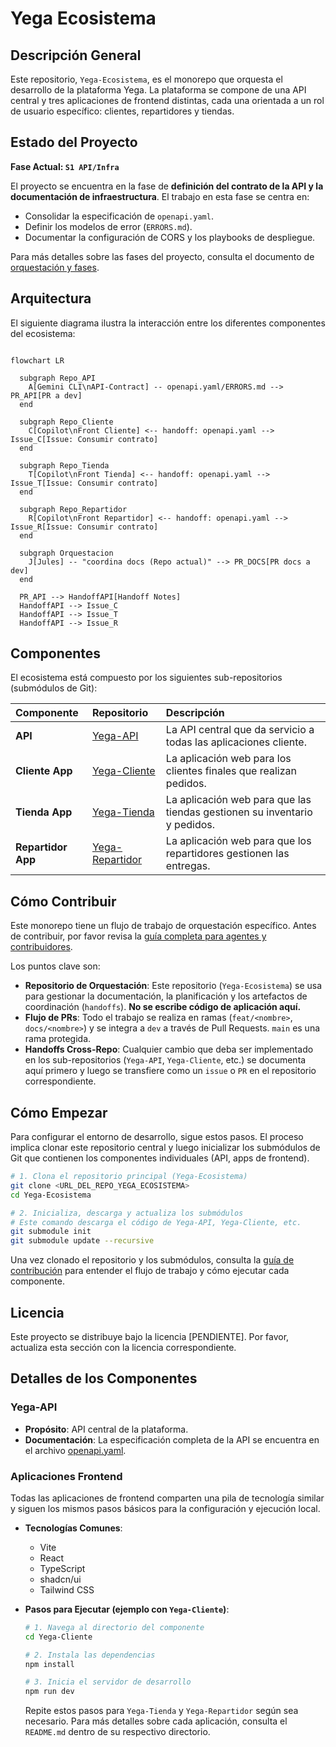 # Yega Ecosistema

## Descripción General

Este repositorio, `Yega-Ecosistema`, es el monorepo que orquesta el desarrollo de la plataforma Yega. La plataforma se compone de una API central y tres aplicaciones de frontend distintas, cada una orientada a un rol de usuario específico: clientes, repartidores y tiendas.

## Estado del Proyecto

**Fase Actual: `S1 API/Infra`**

El proyecto se encuentra en la fase de **definición del contrato de la API y la documentación de infraestructura**. El trabajo en esta fase se centra en:

- Consolidar la especificación de `openapi.yaml`.
- Definir los modelos de error (`ERRORS.md`).
- Documentar la configuración de CORS y los playbooks de despliegue.

Para más detalles sobre las fases del proyecto, consulta el documento de [orquestación y fases](./docs/agents.md).

## Arquitectura

El siguiente diagrama ilustra la interacción entre los diferentes componentes del ecosistema:

```mermaid

flowchart LR

  subgraph Repo_API
    A[Gemini CLI\nAPI-Contract] -- openapi.yaml/ERRORS.md --> PR_API[PR a dev]
  end

  subgraph Repo_Cliente
    C[Copilot\nFront Cliente] <-- handoff: openapi.yaml --> Issue_C[Issue: Consumir contrato]
  end

  subgraph Repo_Tienda
    T[Copilot\nFront Tienda] <-- handoff: openapi.yaml --> Issue_T[Issue: Consumir contrato]
  end

  subgraph Repo_Repartidor
    R[Copilot\nFront Repartidor] <-- handoff: openapi.yaml --> Issue_R[Issue: Consumir contrato]
  end

  subgraph Orquestacion
    J[Jules] -- "coordina docs (Repo actual)" --> PR_DOCS[PR docs a dev]
  end

  PR_API --> HandoffAPI[Handoff Notes]
  HandoffAPI --> Issue_C
  HandoffAPI --> Issue_T
  HandoffAPI --> Issue_R
```

## Componentes

El ecosistema está compuesto por los siguientes sub-repositorios (submódulos de Git):

| Componente | Repositorio | Descripción |
| :--- | :--- | :--- |
| **API** | [Yega-API](./Yega-API/) | La API central que da servicio a todas las aplicaciones cliente. |
| **Cliente App** | [Yega-Cliente](./Yega-Cliente/) | La aplicación web para los clientes finales que realizan pedidos. |
| **Tienda App** | [Yega-Tienda](./Yega-Tienda/) | La aplicación web para que las tiendas gestionen su inventario y pedidos. |
| **Repartidor App** | [Yega-Repartidor](./Yega-Repartidor/) | La aplicación web para que los repartidores gestionen las entregas. |

## Cómo Contribuir

Este monorepo tiene un flujo de trabajo de orquestación específico. Antes de contribuir, por favor revisa la [guía completa para agentes y contribuidores](./docs/agents.md).

Los puntos clave son:
- **Repositorio de Orquestación**: Este repositorio (`Yega-Ecosistema`) se usa para gestionar la documentación, la planificación y los artefactos de coordinación (`handoffs`). **No se escribe código de aplicación aquí.**
- **Flujo de PRs**: Todo el trabajo se realiza en ramas (`feat/<nombre>`, `docs/<nombre>`) y se integra a `dev` a través de Pull Requests. `main` es una rama protegida.
- **Handoffs Cross-Repo**: Cualquier cambio que deba ser implementado en los sub-repositorios (`Yega-API`, `Yega-Cliente`, etc.) se documenta aquí primero y luego se transfiere como un `issue` o `PR` en el repositorio correspondiente.

## Cómo Empezar

Para configurar el entorno de desarrollo, sigue estos pasos. El proceso implica clonar este repositorio central y luego inicializar los submódulos de Git que contienen los componentes individuales (API, apps de frontend).

```sh
# 1. Clona el repositorio principal (Yega-Ecosistema)
git clone <URL_DEL_REPO_YEGA_ECOSISTEMA>
cd Yega-Ecosistema

# 2. Inicializa, descarga y actualiza los submódulos
# Este comando descarga el código de Yega-API, Yega-Cliente, etc.
git submodule init
git submodule update --recursive
```

Una vez clonado el repositorio y los submódulos, consulta la [guía de contribución](./docs/agents.md) para entender el flujo de trabajo y cómo ejecutar cada componente.

## Licencia

Este proyecto se distribuye bajo la licencia [PENDIENTE]. Por favor, actualiza esta sección con la licencia correspondiente.

## Detalles de los Componentes

### Yega-API

- **Propósito**: API central de la plataforma.
- **Documentación**: La especificación completa de la API se encuentra en el archivo [openapi.yaml](./Yega-API/contracts/openapi.yaml).

### Aplicaciones Frontend

Todas las aplicaciones de frontend comparten una pila de tecnología similar y siguen los mismos pasos básicos para la configuración y ejecución local.

- **Tecnologías Comunes**:
  - Vite
  - React
  - TypeScript
  - shadcn/ui
  - Tailwind CSS

- **Pasos para Ejecutar (ejemplo con `Yega-Cliente`)**:

  ```sh
  # 1. Navega al directorio del componente
  cd Yega-Cliente

  # 2. Instala las dependencias
  npm install

  # 3. Inicia el servidor de desarrollo
  npm run dev
  ```

  Repite estos pasos para `Yega-Tienda` y `Yega-Repartidor` según sea necesario. Para más detalles sobre cada aplicación, consulta el `README.md` dentro de su respectivo directorio.
